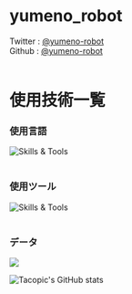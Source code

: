 

# yumeno_robot
Twitter : [@yumeno-robot](https://twitter.com/YumenoRobot)  
Github : [@yumeno-robot](https://github.com/yumeno-robot)
<br /><br />
    


# 使用技術一覧
<table>

### 使用言語
![Skills & Tools](https://skillicons.dev/icons?i=arduino,c,cpp,cs,py,html,css,js,raspberrypi)
 <br /><br />

### 使用ツール
![Skills & Tools](https://skillicons.dev/icons?i=vscode,unity,github,discord,git,ai,twitter,gmail)
 <br /><br />


### データ
![](https://github-readme-stats.vercel.app/api/top-langs?username=yumeno-robot&show_icons=true&locale=en&layout=compact)

![Tacopic's GitHub stats](https://github-readme-stats.vercel.app/api?username=yumeno-robot&show_icons=true&theme=vue-dark)   
</table>
 
